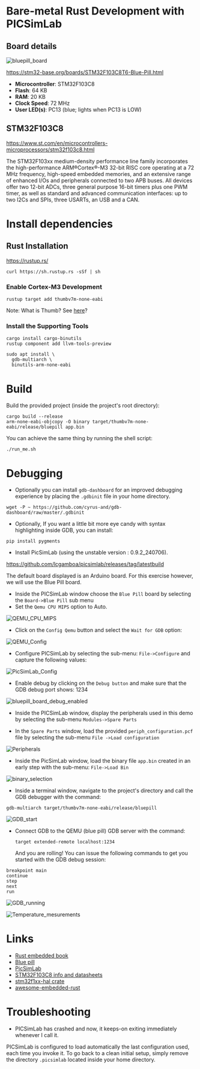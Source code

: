 # Bare-metal Rust Development with PICSimLab

## Board details

![bluepill_board](pics/bluepill_board.png)

https://stm32-base.org/boards/STM32F103C8T6-Blue-Pill.html

- **Microcontroller**:         STM32F103C8
- **Flash**:   64 KB
- **RAM**:     20 KB
- **Clock Speed**:     72 MHz
- **User LED(s)**:     PC13 (blue; lights when PC13 is LOW)

## STM32F103C8

https://www.st.com/en/microcontrollers-microprocessors/stm32f103c8.html

The STM32F103xx medium-density performance line family incorporates the high-performance ARM®Cortex®-M3 32-bit RISC core operating at a 72 MHz frequency, high-speed embedded memories, and an extensive range of enhanced I/Os and peripherals connected to two APB buses. All devices offer two 12-bit ADCs, three general purpose 16-bit timers plus one PWM timer, as well as standard and advanced communication interfaces: up to two I2Cs and SPIs, three USARTs, an USB and a CAN. 

# Install dependencies

## Rust Installation

https://rustup.rs/
```
curl https://sh.rustup.rs -sSf | sh
```

### Enable Cortex-M3 Development

```
rustup target add thumbv7m-none-eabi
```

Note: What is Thumb? See [here](https://en.wikipedia.org/wiki/ARM_architecture#Thumb)?

### Install the Supporting Tools

```
cargo install cargo-binutils
rustup component add llvm-tools-preview
```

```
sudo apt install \
  gdb-multiarch \
  binutils-arm-none-eabi
```

# Build

Build the provided project (inside the project's root directory):
```
cargo build --release                                                             
arm-none-eabi-objcopy -O binary target/thumbv7m-none-eabi/release/bluepill app.bin
```

You can achieve the same thing by running the shell script: 

```
./run_me.sh
```

# Debugging

- Optionally you can install `gdb-dashboard` for an improved debugging experience by placing the `.gdbinit` file in your home directory.

``` 
wget -P ~ https://github.com/cyrus-and/gdb-dashboard/raw/master/.gdbinit
```

- Optionally, If you want a little bit more eye candy with syntax highlighting inside GDB, you can install:

````
pip install pygments
````

- Install PicSimLab (using the unstable version : 0.9.2_240706).

https://github.com/lcgamboa/picsimlab/releases/tag/latestbuild

The default board displayed is an Arduino board. For this exercise however, we will use the Blue Pill board.

- Inside the PICSimLab window choose the `Blue Pill` board by selecting the `Board->Blue Pill` sub menu
- Set the `Qemu CPU MIPS` option to Auto. 

![QEMU_CPU_MIPS](pics/QEMU_CPU_MIPS.png)

- Click on the `Config Qemu` button and select the `Wait for GDB` option:

![QEMU_Config](pics/QEMU_Config.png) 

- Configure PICSimLab by selecting the sub-menu: `File->Configure` and capture the following values:

![PicSimLab_Config](pics/PicSimLab_Config.png)

- Enable debug by clicking on the `Debug button` and make sure that the GDB debug port shows: 1234

![bluepill_board_debug_enabled](pics/bluepill_board_debug_enabled.png) 

- Inside the PICSimLab window, display the peripherals used in this demo by selecting the sub-menu `Modules->Spare Parts` 

- In the `Spare Parts` window, load the provided `periph_configuration.pcf` file by selecting the sub-menu `File ->Load configuration`

![Peripherals](pics/Peripherals.png)

- Inside the PicSimLab window, load the binary file `app.bin` created in an early step with the sub-menu: `File->Load Bin`

![binary_selection](pics/binary_selection.png)

- Inside a terminal window, navigate to the project's directory and call the GDB debugger with the command:

```
gdb-multiarch target/thumbv7m-none-eabi/release/bluepill
```

![GDB_start](pics/GDB_start.png)

- Connect GDB to the QEMU (blue pill) GDB server with the command:

  `target extended-remote localhost:1234`

  And you are rolling! You can issue the following commands to get you started with the GDB debug session:

```
breakpoint main
continue
step
next
run
```

![GDB_running](pics/GDB_running.png)

![Temperature_mesurements](pics/Temperature_mesurements.png)

# Links

- [Rust embedded book](https://rust-embedded.github.io/book/intro/index.html)
- [Blue pill](https://stm32-base.org/boards/STM32F103C8T6-Blue-Pill.html)
- [PicSimLab](https://lcgamboa.github.io/picsimlab_docs/stable/)
- [STM32F103C8 info and datasheets](https://www.st.com/en/microcontrollers-microprocessors/stm32f103c8.html)
- [stm32f1xx-hal crate](https://github.com/stm32-rs/stm32f1xx-hal)
- [awesome-embedded-rust](https://github.com/rust-embedded/awesome-embedded-rust)

# Troubleshooting

- PICSimLab has crashed and now, it keeps-on exiting immediately whenever I call it.

PICSimLab is configured to load automatically the last configuration used, each time you invoke it. To go back to a clean initial setup, simply remove the directory `.picsimlab` located inside your home directory. 

